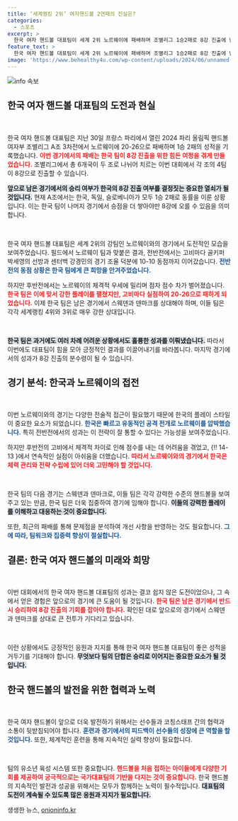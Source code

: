 ```yaml
---
title: ‘세계랭킹 2위’ 여자핸드볼 2연패의 진실은?
categories:
  - 스포츠
excerpt: >
  한국 여자 핸드볼 대표팀이 세계 2위 노르웨이에 패배하며 조별리그 1승2패로 8강 진출에 난항을 겪고 있다. 남은 경기에서 강적 스웨덴, 덴마크와의 승리가 절실하다!
feature_text: >
  한국 여자 핸드볼 대표팀이 세계 2위 노르웨이에 패배하며 조별리그 1승2패로 8강 진출에 난항을 겪고 있다. 남은 경기에서 강적 스웨덴, 덴마크와의 승리가 절실하다!
image: 'https://www.behealthy4u.com/wp-content/uploads/2024/06/unnamed-file.png'
---
```


<p><img src="https://www.behealthy4u.com/wp-content/uploads/2024/06/unnamed-file.png" alt="info 속보" /></p>

<h2 data-ke-size="size26">한국 여자 핸드볼 대표팀의 도전과 현실</h2>

<p data-ke-size="size16">&nbsp;</p>

<p>한국 여자 핸드볼 대표팀은 지난 30일 프랑스 파리에서 열린 2024 파리 올림픽 핸드볼 여자부 조별리그 A조 3차전에서 노르웨이에 20-26으로 패배하며 1승 2패의 성적을 기록했습니다. <b><span style="color: #ee2323;">이번 경기에서의 패배는 한국 팀이 8강 진출을 위한 힘든 여정을 겪게 만들었습니다.</span></b> 조별리그에서 총 6개국이 두 조로 나뉘어 치르는 이번 대회에서 각 조의 4팀이 8강으로 진출할 수 있습니다. </p>

<p><b><span style="background-color: #21538527;">앞으로 남은 경기에서의 승리 여부가 한국의 8강 진출 여부를 결정짓는 중요한 열쇠가 될 것입니다.</span></b> 현재 A조에서는 한국, 독일, 슬로베니아가 모두 1승 2패로 동률을 이룬 상황입니다. 이는 한국 팀이 나머지 경기에서 승점을 더 쌓아야만 8강에 오를 수 있음을 의미합니다.</p>

<p data-ke-size="size16">&nbsp;</p>

<p>한국 여자 핸드볼 대표팀은 세계 2위의 강팀인 노르웨이와의 경기에서 도전적인 모습을 보여주었습니다. 필드에서 노르웨이 팀과 맞붙은 결과, 전반전에서는 고비마다 골키퍼 박세영의 선방과 센터백 강경민의 경기 조율 덕분에 10-10 동점까지 이어갔습니다. <b><span style="color: #1a5490;">전반전의 동점 상황은 한국 팀에게 큰 희망을 안겨주었습니다.</span></b> </p>

<p>하지만 후반전에서는 노르웨이의 체격적 우세에 밀리며 점차 점수 차가 벌어졌습니다. <b><span style="color: #ee2323;">한국 팀은 이에 맞서 강한 플레이를 펼쳤지만, 고비마다 실점하여 20-26으로 패하게 되었습니다.</span></b> 이제 한국 팀은 남은 경기에서 스웨덴과 덴마크를 상대해야 하며, 이들 팀은 각각 세계랭킹 4위와 3위로 매우 강한 상대입니다.</p>

<p data-ke-size="size16">&nbsp;</p>

<p><b><span style="background-color: #21538527;">한국 팀은 과거에도 여러 차례 어려운 상황에서도 훌륭한 성과를 이뤄냈습니다.</span></b> 따라서 이번에도 대표팀이 힘을 모아 긍정적인 결과를 이끌어내기를 바라봅니다. 마지막 경기에서의 성과가 8강 진출의 분수령이 될 수 있습니다. </p>

<h2 data-ke-size="size26">경기 분석: 한국과 노르웨이의 접전</h2>

<p data-ke-size="size16">&nbsp;</p>

<p>이번 노르웨이와의 경기는 다양한 전술적 접근이 필요했기 때문에 한국의 플레이 스타일이 중요한 요소가 되었습니다. <b><span style="color: #1a5490;">한국은 빠르고 유동적인 공격 전개로 노르웨이를 압박했습니다.</span></b> 특히 전반전에서의 성과는 이 전략이 잘 통할 수 있다는 가능성을 보여주었습니다. </p>

<p>하지만 후반전의 고비에서 체격적 차이로 인해 점수를 내는 데 어려움을 겪었고, {!! 14-13 }에서 연속적인 실점이 아쉬움을 더했습니다. <b><span style="color: #ee2323;">따라서 노르웨이와의 경기에서 한국은 체력 관리와 전략 수립에 있어 더욱 고민해야 할 것입니다.</span></b></p>

<p data-ke-size="size16">&nbsp;</p>

<p>한국 팀의 다음 경기는 스웨덴과 덴마크로, 이들 팀은 각각 강력한 수준의 핸드볼을 보여주고 있는 만큼, 한국 팀은 더욱 집중하여 경기에 임해야 합니다. <b><span style="background-color: #21538527;">이들의 강력한 플레이를 이해하고 대응하는 것이 중요합니다.</span></b> </p>

<p>또한, 최근의 패배를 통해 문제점을 분석하여 개선 사항을 반영하는 것도 필요합니다. <b><span style="color: #1a5490;">그에 따라, 팀워크와 집중력 향상이 절실합니다.</span></b> </p>

<h2 data-ke-size="size26">결론: 한국 여자 핸드볼의 미래와 희망</h2>

<p data-ke-size="size16">&nbsp;</p>

<p>이번 대회에서의 한국 여자 핸드볼 대표팀의 성과는 결코 쉽지 않은 도전이었으나, 그 속에서 얻은 경험은 앞으로의 경기에 큰 도움이 될 것입니다. <b><span style="color: #ee2323;">한국 팀은 남은 경기에서 반드시 승리하여 8강 진출의 기회를 잡아야 합니다.</span></b> 확인된 대로 앞으로의 경기에서 스웨덴과 덴마크를 상대로 큰 전투가 기다리고 있습니다.</p>

<p data-ke-size="size16">&nbsp;</p>

<p>이런 상황에서도 긍정적인 응원과 지지를 통해 한국 여자 핸드볼 대표팀이 좋은 성적을 거두기를 기대해야 합니다. <b><span style="background-color: #21538527;">무엇보다 팀의 단합은 승리로 이어지는 중요한 요소가 될 것입니다.</span></b> </p>

<h2 data-ke-size="size26">한국 핸드볼의 발전을 위한 협력과 노력</h2>

<p data-ke-size="size16">&nbsp;</p>

<p>한국 여자 핸드볼이 앞으로 더욱 발전하기 위해서는 선수들과 코칭스태프 간의 협력과 소통이 뒷받침되어야 합니다. <b><span style="color: #1a5490;">훈련과 경기에서의 피드백이 선수들의 성장에 큰 역할을 할 것입니다.</span></b> 또한, 체계적인 훈련을 통해 지속적인 실력 향상이 필요합니다.</p>

<p data-ke-size="size16">&nbsp;</p>

<p>팀의 유소년 육성 시스템 또한 중요합니다. <b><span style="color: #ee2323;">핸드볼을 처음 접하는 아이들에게 다양한 기회를 제공하여 궁극적으로는 국가대표팀의 기반을 다지는 것이 중요합니다.</span></b> 한국 핸드볼의 지속적인 발전과 성공을 위해서는 모두가 함께하는 노력이 필수적입니다. <b><span style="background-color: #21538527;">대표팀의 도전이 계속될 수 있도록 많은 응원과 지지가 필요합니다.</span></b></p>
생생한 뉴스, <a href="https://onioninfo.kr" rel="dofollow">onioninfo.kr</a>


